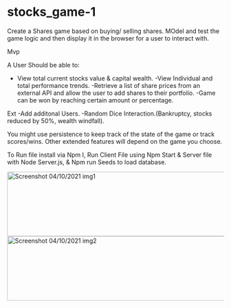# stocks_game-1

Create a Shares game based on buying/ selling shares. MOdel and test the game logic and then display it in the browser for a user to interact with.

Mvp

A User Should be able to:

- View total current stocks value & capital wealth.
-View Individual and total performance trends.
-Retrieve a list of share prices from an external API and allow the user to add shares to their portfolio.
-Game can be won by reaching certain amount or percentage.

Ext
-Add additonal Users.
-Random Dice Interaction.(Bankruptcy, stocks reduced by 50%, wealth windfall).

You might use persistence to keep track of the state of the game or track scores/wins. Other extended features will depend on the game you choose.

To Run file install via Npm I, Run Client File using Npm Start & Server file with Node Server.js, & Npm run Seeds to load database.

<img width="565" height="150" alt="Screenshot 04/10/2021 img1" src="https://user-images.githubusercontent.com/83863108/135866280-ef45935c-d7dc-4655-9e35-7914427f959a.png"> <img width="565" height="150" alt="Screenshot 04/10/2021 img2" src="https://user-images.githubusercontent.com/83863108/135866567-feca74db-00c5-46b3-9641-d96c03283b10.png">

